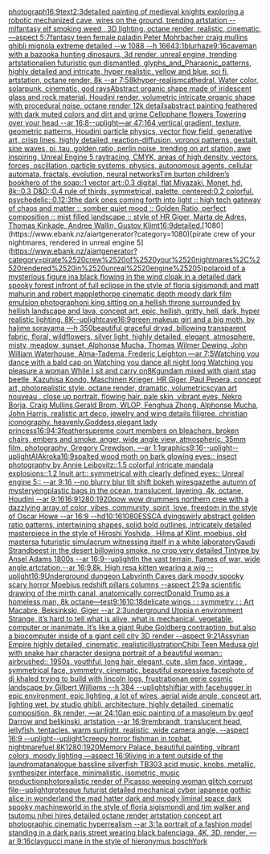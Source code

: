 [photograph](https://www.ebank.nz/aiartgenerator?category=photograph)[16:9](https://www.ebank.nz/aiartgenerator?category=16%3A9)[text](https://www.ebank.nz/aiartgenerator?category=text)[2:3](https://www.ebank.nz/aiartgenerator?category=2%3A3)[detailed painting of medieval knights exploring a robotic mechanized cave, wires on the ground, trending artstation --ml](https://www.ebank.nz/aiartgenerator?category=detailed%2520painting%2520of%2520medieval%2520knights%2520exploring%2520a%2520robotic%2520mechanized%2520cave%2C%2520wires%2520on%2520the%2520ground%2C%2520trending%2520artstation%2520--ml)[fantasy elf smoking weed , 3D lighting, octane render, realistic, cinematic, —aspect 5:7](https://www.ebank.nz/aiartgenerator?category=fantasy%2520elf%2520smoking%2520weed%2520%2C%25203D%2520lighting%2C%2520octane%2520render%2C%2520realistic%2C%2520cinematic%2C%2520%E2%80%94aspect%25205%3A7)[fantasy teen female paladin  Peter Mohrbacher craig mullins ghibli mignola extreme detailed --w 1088 --h 1664](https://www.ebank.nz/aiartgenerator?category=fantasy%2520teen%2520female%2520paladin%2520%2520Peter%2520Mohrbacher%2520craig%2520mullins%2520ghibli%2520mignola%2520extreme%2520detailed%2520--w%25201088%2520--h%25201664)[3:1](https://www.ebank.nz/aiartgenerator?category=3%3A1)[blur](https://www.ebank.nz/aiartgenerator?category=blur)[haze](https://www.ebank.nz/aiartgenerator?category=haze)[9:16](https://www.ebank.nz/aiartgenerator?category=9%3A16)[caveman with a bazooka hunting dinosaurs, 3d render, unreal engine, trending artstation](https://www.ebank.nz/aiartgenerator?category=caveman%2520with%2520a%2520bazooka%2520hunting%2520dinosaurs%2C%25203d%2520render%2C%2520unreal%2520engine%2C%2520trending%2520artstation)[alien futuristic gun dismantled, glyphs_and_Pharaonic_patterns, highly detailed and intricate, hyper realistic, yellow and blue, sci fi, artstation, octane render, 8k --ar 7:5](https://www.ebank.nz/aiartgenerator?category=alien%2520futuristic%2520gun%2520dismantled%2C%2520glyphs_and_Pharaonic_patterns%2C%2520highly%2520detailed%2520and%2520intricate%2C%2520hyper%2520realistic%2C%2520yellow%2520and%2520blue%2C%2520sci%2520fi%2C%2520artstation%2C%2520octane%2520render%2C%25208k%2520--ar%25207%3A5)[8k](https://www.ebank.nz/aiartgenerator?category=8k)[hyper-realism](https://www.ebank.nz/aiartgenerator?category=hyper-realism)[cathedral, Water color, solarpunk, cinematic, god rays](https://www.ebank.nz/aiartgenerator?category=cathedral%2C%2520Water%2520color%2C%2520solarpunk%2C%2520cinematic%2C%2520god%2520rays)[Abstract organic shape made of iridescent glass and rock material, Houdini render, volumetric intricate organic shape with procedural noise, octane render 12k details](https://www.ebank.nz/aiartgenerator?category=Abstract%2520organic%2520shape%2520made%2520of%2520iridescent%2520glass%2520and%2520rock%2520material%2C%2520Houdini%2520render%2C%2520volumetric%2520intricate%2520organic%2520shape%2520with%2520procedural%2520noise%2C%2520octane%2520render%252012k%2520details)[abstract painting feathered with dark muted colors and dirt and grime Cellophane flowers Towering over your head --ar 16:8](https://www.ebank.nz/aiartgenerator?category=abstract%2520painting%2520feathered%2520with%2520dark%2520muted%2520colors%2520and%2520dirt%2520and%2520grime%2520Cellophane%2520flowers%2520Towering%2520over%2520your%2520head%2520--ar%252016%3A8)[--uplight](https://www.ebank.nz/aiartgenerator?category=--uplight)[—ar 47:164 vertical gradient, texture, geometric patterns, Houdini particle physics, vector flow field, generative art, crisp lines, highly detailed, reaction-diffusion, voronoi patterns, gestalt, sine waves, pi, tau, golden ratio, perlin noise, trending on art station, awe inspiring, Unreal Engine 5 raytracing, CMYK, areas of high density, vectors, forces, oscillation, particle systems, physics, autonomous agents, cellular automata, fractals, evolution, neural networks](https://www.ebank.nz/aiartgenerator?category=%E2%80%94ar%252047%3A164%2520vertical%2520gradient%2C%2520texture%2C%2520geometric%2520patterns%2C%2520Houdini%2520particle%2520physics%2C%2520vector%2520flow%2520field%2C%2520generative%2520art%2C%2520crisp%2520lines%2C%2520highly%2520detailed%2C%2520reaction-diffusion%2C%2520voronoi%2520patterns%2C%2520gestalt%2C%2520sine%2520waves%2C%2520pi%2C%2520tau%2C%2520golden%2520ratio%2C%2520perlin%2520noise%2C%2520trending%2520on%2520art%2520station%2C%2520awe%2520inspiring%2C%2520Unreal%2520Engine%25205%2520raytracing%2C%2520CMYK%2C%2520areas%2520of%2520high%2520density%2C%2520vectors%2C%2520forces%2C%2520oscillation%2C%2520particle%2520systems%2C%2520physics%2C%2520autonomous%2520agents%2C%2520cellular%2520automata%2C%2520fractals%2C%2520evolution%2C%2520neural%2520networks)[Tim burton children’s book](https://www.ebank.nz/aiartgenerator?category=Tim%2520burton%2520children%E2%80%99s%2520book)[hero of the soap::1 vector art::0.3 digital, flat Miyazaki, Monet, hd, 8k::0.3 D&D::0.4 rule of thirds, symmetrical, palette, centered:0.2 colorful, psychedelic::0.1](https://www.ebank.nz/aiartgenerator?category=hero%2520of%2520the%2520soap%3A%3A1%2520vector%2520art%3A%3A0.3%2520digital%2C%2520flat%2520Miyazaki%2C%2520Monet%2C%2520hd%2C%25208k%3A%3A0.3%2520D%26D%3A%3A0.4%2520rule%2520of%2520thirds%2C%2520symmetrical%2C%2520palette%2C%2520centered%3A0.2%2520colorful%2C%2520psychedelic%3A%3A0.1)[2:3](https://www.ebank.nz/aiartgenerator?category=2%3A3)[the dark ones coming forth into light :: high tech gateway of chaos and matter :: somber quiet mood :: Golden Ratio, perfect composition :: mist filled landscape :: style of HR Giger, Marta de Adres, Thomas Kinkade,  Andree Wallin, Gustov Klimt](https://www.ebank.nz/aiartgenerator?category=the%2520dark%2520ones%2520coming%2520forth%2520into%2520light%2520%3A%3A%2520high%2520tech%2520gateway%2520of%2520chaos%2520and%2520matter%2520%3A%3A%2520somber%2520quiet%2520mood%2520%3A%3A%2520Golden%2520Ratio%2C%2520perfect%2520composition%2520%3A%3A%2520mist%2520filled%2520landscape%2520%3A%3A%2520style%2520of%2520HR%2520Giger%2C%2520Marta%2520de%2520Adres%2C%2520Thomas%2520Kinkade%2C%2520%2520Andree%2520Wallin%2C%2520Gustov%2520Klimt)[16:9](https://www.ebank.nz/aiartgenerator?category=16%3A9)[detailed.](https://www.ebank.nz/aiartgenerator?category=detailed.)[1080](https://www.ebank.nz/aiartgenerator?category=1080)[pirate crew of your nightmares, rendered in unreal engine 5](https://www.ebank.nz/aiartgenerator?category=pirate%2520crew%2520of%2520your%2520nightmares%2C%2520rendered%2520in%2520unreal%2520engine%25205)[polaroid of a mysterious figure ina black flowing in the wind cloak in a detailed dark spooky forest infront of full eclipse in the style of floria sigismondi and matt mahurin and robert mapplethorpe cinematic depth moody dark film emulsion photograph](https://www.ebank.nz/aiartgenerator?category=polaroid%2520of%2520a%2520mysterious%2520figure%2520ina%2520black%2520flowing%2520in%2520the%2520wind%2520cloak%2520in%2520a%2520detailed%2520dark%2520spooky%2520forest%2520infront%2520of%2520full%2520eclipse%2520in%2520the%2520style%2520of%2520floria%2520sigismondi%2520and%2520matt%2520mahurin%2520and%2520robert%2520mapplethorpe%2520cinematic%2520depth%2520moody%2520dark%2520film%2520emulsion%2520photograph)[oni king sitting on a hellish throne surrounded by hellish landscape and lava, concept art, epic, hellish, gritty, hell, dark, hyper realistic lighting, 8K](https://www.ebank.nz/aiartgenerator?category=oni%2520king%2520sitting%2520on%2520a%2520hellish%2520throne%2520surrounded%2520by%2520hellish%2520landscape%2520and%2520lava%2C%2520concept%2520art%2C%2520epic%2C%2520hellish%2C%2520gritty%2C%2520hell%2C%2520dark%2C%2520hyper%2520realistic%2520lighting%2C%25208K)[--uplight](https://www.ebank.nz/aiartgenerator?category=--uplight)[cave](https://www.ebank.nz/aiartgenerator?category=cave)[16:9](https://www.ebank.nz/aiartgenerator?category=16%3A9)[green makeup girl and a big moth, by hajime sorayama —h 350](https://www.ebank.nz/aiartgenerator?category=green%2520makeup%2520girl%2520and%2520a%2520big%2520moth%2C%2520by%2520hajime%2520sorayama%2520%E2%80%94h%2520350)[beautiful graceful dryad, billowing transparent fabric, floral, wildflowers, silver light, highly detailed, elegant, atmosphere, misty, meadow, sunset, Alphonse Mucha, Thomas Wilmer Dewing, John William Waterhouse, Alma-Tadema, Frederic Leighton —ar 7:5](https://www.ebank.nz/aiartgenerator?category=beautiful%2520graceful%2520dryad%2C%2520billowing%2520transparent%2520fabric%2C%2520floral%2C%2520wildflowers%2C%2520silver%2520light%2C%2520highly%2520detailed%2C%2520elegant%2C%2520atmosphere%2C%2520misty%2C%2520meadow%2C%2520sunset%2C%2520Alphonse%2520Mucha%2C%2520Thomas%2520Wilmer%2520Dewing%2C%2520John%2520William%2520Waterhouse%2C%2520Alma-Tadema%2C%2520Frederic%2520Leighton%2520%E2%80%94ar%25207%3A5)[Watching you dance with a bald cap on Watching you dance all night long Watching you pleasure a woman While I sit and carry on](https://www.ebank.nz/aiartgenerator?category=Watching%2520you%2520dance%2520with%2520a%2520bald%2520cap%2520on%2520Watching%2520you%2520dance%2520all%2520night%2520long%2520Watching%2520you%2520pleasure%2520a%2520woman%2520While%2520I%2520sit%2520and%2520carry%2520on)[8K](https://www.ebank.nz/aiartgenerator?category=8K)[gundam mixed with giant stag beetle, Kazuhisa Kondo, Maschinen Krieger, HR Giger, Paul Pepera, concept art, photorealistic style, octane render, dramatic, volumetrics](https://www.ebank.nz/aiartgenerator?category=gundam%2520mixed%2520with%2520giant%2520stag%2520beetle%2C%2520Kazuhisa%2520Kondo%2C%2520Maschinen%2520Krieger%2C%2520HR%2520Giger%2C%2520Paul%2520Pepera%2C%2520concept%2520art%2C%2520photorealistic%2520style%2C%2520octane%2520render%2C%2520dramatic%2C%2520volumetrics)[cyan art nouveau . close up portrait. flowing hair. pale skin, vibrant eyes, Nekro Borja, Craig Mullins,Gerald Brom, WLOP, Fenghua Zhong, Alphonse Mucha, John Harris, realistic art deco, jewelry and wing details filigree. christian iconography. heavenly.Goddess,elegant lady princess](https://www.ebank.nz/aiartgenerator?category=cyan%2520art%2520nouveau%2520.%2520close%2520up%2520portrait.%2520flowing%2520hair.%2520pale%2520skin%2C%2520vibrant%2520eyes%2C%2520Nekro%2520Borja%2C%2520Craig%2520Mullins%2CGerald%2520Brom%2C%2520WLOP%2C%2520Fenghua%2520Zhong%2C%2520Alphonse%2520Mucha%2C%2520John%2520Harris%2C%2520realistic%2520art%2520deco%2C%2520jewelry%2520and%2520wing%2520details%2520filigree.%2520christian%2520iconography.%2520heavenly.Goddess%2Celegant%2520lady%2520princess)[16:9](https://www.ebank.nz/aiartgenerator?category=16%3A9)[4:3](https://www.ebank.nz/aiartgenerator?category=4%3A3)[feather](https://www.ebank.nz/aiartgenerator?category=feather)[supreme court members on bleachers, broken chairs, embers and smoke, anger, wide angle view, atmospheric, 35mm film, photography, Gregory Crewdson, —ar 1:1](https://www.ebank.nz/aiartgenerator?category=supreme%2520court%2520members%2520on%2520bleachers%2C%2520broken%2520chairs%2C%2520embers%2520and%2520smoke%2C%2520anger%2C%2520wide%2520angle%2520view%2C%2520atmospheric%2C%252035mm%2520film%2C%2520photography%2C%2520Gregory%2520Crewdson%2C%2520%E2%80%94ar%25201%3A1)[graphics](https://www.ebank.nz/aiartgenerator?category=graphics)[9:16](https://www.ebank.nz/aiartgenerator?category=9%3A16)[--uplight](https://www.ebank.nz/aiartgenerator?category=--uplight)[--uplight](https://www.ebank.nz/aiartgenerator?category=--uplight)[AlAkroka](https://www.ebank.nz/aiartgenerator?category=AlAkroka)[16:9](https://www.ebank.nz/aiartgenerator?category=16%3A9)[spalted wood moth on bark glowing eyes:: insect photography by Annie Leibovitz::1.5 colorful intricate mandala explosions::1.2 Inuit art:: symmetrical with clearly defined eyes:: Unreal engine 5:: --ar 9:16 --no blurry blur tilt shift bokeh wires](https://www.ebank.nz/aiartgenerator?category=spalted%2520wood%2520moth%2520on%2520bark%2520glowing%2520eyes%3A%3A%2520insect%2520photography%2520by%2520Annie%2520Leibovitz%3A%3A1.5%2520colorful%2520intricate%2520mandala%2520explosions%3A%3A1.2%2520Inuit%2520art%3A%3A%2520symmetrical%2520with%2520clearly%2520defined%2520eyes%3A%3A%2520Unreal%2520engine%25205%3A%3A%2520--ar%25209%3A16%2520--no%2520blurry%2520blur%2520tilt%2520shift%2520bokeh%2520wires)[gaze](https://www.ebank.nz/aiartgenerator?category=gaze)[the autumn of mystery](https://www.ebank.nz/aiartgenerator?category=the%2520autumn%2520of%2520mystery)[eng](https://www.ebank.nz/aiartgenerator?category=eng)[plastic bags in the ocean, translucent, layering, 4k, octane, Houdini --ar 9:16](https://www.ebank.nz/aiartgenerator?category=plastic%2520bags%2520in%2520the%2520ocean%2C%2520translucent%2C%2520layering%2C%25204k%2C%2520octane%2C%2520Houdini%2520--ar%25209%3A16)[16:9](https://www.ebank.nz/aiartgenerator?category=16%3A9)[1280:1920](https://www.ebank.nz/aiartgenerator?category=1280%3A1920)[pow wow drummers northern cree with a dazzlying array of color, vibes, community, spirit, love, freedom in the style of Oscar Howe --ar 16:9 --hd](https://www.ebank.nz/aiartgenerator?category=pow%2520wow%2520drummers%2520northern%2520cree%2520with%2520a%2520dazzlying%2520array%2520of%2520color%2C%2520vibes%2C%2520community%2C%2520spirit%2C%2520love%2C%2520freedom%2520in%2520the%2520style%2520of%2520Oscar%2520Howe%2520--ar%252016%3A9%2520--hd)[10:16](https://www.ebank.nz/aiartgenerator?category=10%3A16)[1080](https://www.ebank.nz/aiartgenerator?category=1080)[ESSCA dying](https://www.ebank.nz/aiartgenerator?category=ESSCA%2520dying)[swirly abstract golden ratio patterns, intertwining shapes, solid bold outlines, intricately detailed masterpiece in the style of Hiroshi Yoshida , Hilma af Klint, moebius, old masters](https://www.ebank.nz/aiartgenerator?category=swirly%2520abstract%2520golden%2520ratio%2520patterns%2C%2520intertwining%2520shapes%2C%2520solid%2520bold%2520outlines%2C%2520intricately%2520detailed%2520masterpiece%2520in%2520the%2520style%2520of%2520Hiroshi%2520Yoshida%2520%2C%2520Hilma%2520af%2520Klint%2C%2520moebius%2C%2520old%2520masters)[a futuristic simulacrum witnessing itself in a white laboratory](https://www.ebank.nz/aiartgenerator?category=a%2520futuristic%2520simulacrum%2520witnessing%2520itself%2520in%2520a%2520white%2520laboratory)[Gaudi Strandbeest in the desert billowing smoke,  no crop very detailed Tintype by Ansel Adams 1800s --ar 16:9](https://www.ebank.nz/aiartgenerator?category=Gaudi%2520Strandbeest%2520in%2520the%2520desert%2520billowing%2520smoke%2C%2520%2520no%2520crop%2520very%2520detailed%2520Tintype%2520by%2520Ansel%2520Adams%25201800s%2520--ar%252016%3A9)[--uplight](https://www.ebank.nz/aiartgenerator?category=--uplight)[In the vast terrain, flames of war, wide angle,artctation,--ar 16:9,8k, High res](https://www.ebank.nz/aiartgenerator?category=In%2520the%2520vast%2520terrain%2C%2520flames%2520of%2520war%2C%2520wide%2520angle%2Cartctation%2C--ar%252016%3A9%2C8k%2C%2520High%2520res)[a kitten wearing a wig --uplight](https://www.ebank.nz/aiartgenerator?category=a%2520kitten%2520wearing%2520a%2520wig%2520--uplight)[16:9](https://www.ebank.nz/aiartgenerator?category=16%3A9)[Underground dungeon Labyrinth Caves dark moody spooky scary horror Moebius redshift pillars columns   --aspect 21:9](https://www.ebank.nz/aiartgenerator?category=Underground%2520dungeon%2520Labyrinth%2520Caves%2520dark%2520moody%2520spooky%2520scary%2520horror%2520Moebius%2520redshift%2520pillars%2520columns%2520%2520%2520--aspect%252021%3A9)[a scientific drawing of the mirth canal, anatomically correct](https://www.ebank.nz/aiartgenerator?category=a%2520scientific%2520drawing%2520of%2520the%2520mirth%2520canal%2C%2520anatomically%2520correct)[Donald Trump as a homeless man, 8k octane](https://www.ebank.nz/aiartgenerator?category=Donald%2520Trump%2520as%2520a%2520homeless%2520man%2C%25208k%2520octane)[—test](https://www.ebank.nz/aiartgenerator?category=%E2%80%94test)[9:16](https://www.ebank.nz/aiartgenerator?category=9%3A16)[10:18](https://www.ebank.nz/aiartgenerator?category=10%3A18)[delicate wings : : symmetry : : Art Macabre, Beksinkski, Giger --ar 2:3](https://www.ebank.nz/aiartgenerator?category=delicate%2520wings%2520%3A%2520%3A%2520symmetry%2520%3A%2520%3A%2520Art%2520Macabre%2C%2520Beksinkski%2C%2520Giger%2520--ar%25202%3A3)[underground Utopia n environment  Strange,  it’s hard to tell what is alive, what is mechanical, vegetable, computer or inanimate. It’s like a giant Rube Goldberg contraption, but also a biocomputer inside of a giant cell city 3D render  --aspect 9:21](https://www.ebank.nz/aiartgenerator?category=underground%2520Utopia%2520n%2520environment%2520%2520Strange%2C%2520%2520it%E2%80%99s%2520hard%2520to%2520tell%2520what%2520is%2520alive%2C%2520what%2520is%2520mechanical%2C%2520vegetable%2C%2520computer%2520or%2520inanimate.%2520It%E2%80%99s%2520like%2520a%2520giant%2520Rube%2520Goldberg%2520contraption%2C%2520but%2520also%2520a%2520biocomputer%2520inside%2520of%2520a%2520giant%2520cell%2520city%25203D%2520render%2520%2520--aspect%25209%3A21)[Assyrian Empire highly detailed, cinematic, realistic](https://www.ebank.nz/aiartgenerator?category=Assyrian%2520Empire%2520highly%2520detailed%2C%2520cinematic%2C%2520realistic)[illustration](https://www.ebank.nz/aiartgenerator?category=illustration)[Chibi Teen Medusa girl with snake hair character design](https://www.ebank.nz/aiartgenerator?category=Chibi%2520Teen%2520Medusa%2520girl%2520with%2520snake%2520hair%2520character%2520design)[a portrait of a beautiful woman:: airbrushed:: 1950s, youthful, long hair, elegant, cute, slim face, vintage , symmetrical face, symmetry, cinematic, beautiful expressive face](https://www.ebank.nz/aiartgenerator?category=a%2520portrait%2520of%2520a%2520beautiful%2520woman%3A%3A%2520airbrushed%3A%3A%25201950s%2C%2520youthful%2C%2520long%2520hair%2C%2520elegant%2C%2520cute%2C%2520slim%2520face%2C%2520vintage%2520%2C%2520symmetrical%2520face%2C%2520symmetry%2C%2520cinematic%2C%2520beautiful%2520expressive%2520face)[photo of dj khaled trying to build with lincoln logs, frustration](https://www.ebank.nz/aiartgenerator?category=photo%2520of%2520dj%2520khaled%2520trying%2520to%2520build%2520with%2520lincoln%2520logs%2C%2520frustration)[an eerie cosmic landscape by Gilbert Williams --h 384 --uplight](https://www.ebank.nz/aiartgenerator?category=an%2520eerie%2520cosmic%2520landscape%2520by%2520Gilbert%2520Williams%2520--h%2520384%2520--uplight)[shift](https://www.ebank.nz/aiartgenerator?category=shift)[jar with facehugger in epic environment, epic lighting, a lot of wires, aerial wide angle, concept art, lighting wet, by studio ghibli, architecture, highly detailed, cinematic composition, 8k render, —ar 24:10](https://www.ebank.nz/aiartgenerator?category=jar%2520with%2520facehugger%2520in%2520epic%2520environment%2C%2520epic%2520lighting%2C%2520a%2520lot%2520of%2520wires%2C%2520aerial%2520wide%2520angle%2C%2520concept%2520art%2C%2520lighting%2520wet%2C%2520by%2520studio%2520ghibli%2C%2520architecture%2C%2520highly%2520detailed%2C%2520cinematic%2520composition%2C%25208k%2520render%2C%2520%E2%80%94ar%252024%3A10)[an epic painting of a masoleum by geof Darrow and belikinski, artstation --ar 16:9](https://www.ebank.nz/aiartgenerator?category=an%2520epic%2520painting%2520of%2520a%2520masoleum%2520by%2520geof%2520Darrow%2520and%2520belikinski%2C%2520artstation%2520--ar%252016%3A9)[rembrandt, translucent head, jellyfish, tentacles, warm sunlight, realistic, wide camera angle, --aspect 16:9 --uplight](https://www.ebank.nz/aiartgenerator?category=rembrandt%2C%2520translucent%2520head%2C%2520jellyfish%2C%2520tentacles%2C%2520warm%2520sunlight%2C%2520realistic%2C%2520wide%2520camera%2520angle%2C%2520--aspect%252016%3A9%2520--uplight)[--uplight](https://www.ebank.nz/aiartgenerator?category=--uplight)[1](https://www.ebank.nz/aiartgenerator?category=1)[creepy horror fishman in tophat, nightmarefuel](https://www.ebank.nz/aiartgenerator?category=creepy%2520horror%2520fishman%2520in%2520tophat%2C%2520nightmarefuel)[,8K](https://www.ebank.nz/aiartgenerator?category=%2C8K)[1280:1920](https://www.ebank.nz/aiartgenerator?category=1280%3A1920)[Memory Palace, beautiful painting, vibrant colors, moody lighting —aspect 16:9](https://www.ebank.nz/aiartgenerator?category=Memory%2520Palace%2C%2520beautiful%2520painting%2C%2520vibrant%2520colors%2C%2520moody%2520lighting%2520%E2%80%94aspect%252016%3A9)[living in a tent outside of the laundromat](https://www.ebank.nz/aiartgenerator?category=living%2520in%2520a%2520tent%2520outside%2520of%2520the%2520laundromat)[analogue bassline silverfish TB303 acid music, knobs, metallic, synthesizer interface, minimalistic, isometric, music production](https://www.ebank.nz/aiartgenerator?category=analogue%2520bassline%2520silverfish%2520TB303%2520acid%2520music%2C%2520knobs%2C%2520metallic%2C%2520synthesizer%2520interface%2C%2520minimalistic%2C%2520isometric%2C%2520music%2520production)[photorealistic render of Picasso weeping woman glitch corrupt file](https://www.ebank.nz/aiartgenerator?category=photorealistic%2520render%2520of%2520Picasso%2520weeping%2520woman%2520glitch%2520corrupt%2520file)[--uplight](https://www.ebank.nz/aiartgenerator?category=--uplight)[grotesque futurist detailed mechanical cyber japanese gothic alice in wonderland the mad hatter dark and moody liminal space dark spooky machineworld in the style of floria sigismondi and tim walker and tsutomu nihei hires detailed octane render artstation concept art photographic cinematic hyperrealism --ar 3:1](https://www.ebank.nz/aiartgenerator?category=grotesque%2520futurist%2520detailed%2520mechanical%2520cyber%2520japanese%2520gothic%2520alice%2520in%2520wonderland%2520the%2520mad%2520hatter%2520dark%2520and%2520moody%2520liminal%2520space%2520dark%2520spooky%2520machineworld%2520in%2520the%2520style%2520of%2520floria%2520sigismondi%2520and%2520tim%2520walker%2520and%2520tsutomu%2520nihei%2520hires%2520detailed%2520octane%2520render%2520artstation%2520concept%2520art%2520photographic%2520cinematic%2520hyperrealism%2520--ar%25203%3A1)[a portrait of a fashion model standing in a dark paris street wearing black balenciaga, 4K, 3D, render, —ar 9:16](https://www.ebank.nz/aiartgenerator?category=a%2520portrait%2520of%2520a%2520fashion%2520model%2520standing%2520in%2520a%2520dark%2520paris%2520street%2520wearing%2520black%2520balenciaga%2C%25204K%2C%25203D%2C%2520render%2C%2520%E2%80%94ar%25209%3A16)[clay](https://www.ebank.nz/aiartgenerator?category=clay)[gucci mane in the style of hieronymus bosch](https://www.ebank.nz/aiartgenerator?category=gucci%2520mane%2520in%2520the%2520style%2520of%2520hieronymus%2520bosch)[York](https://www.ebank.nz/aiartgenerator?category=York)